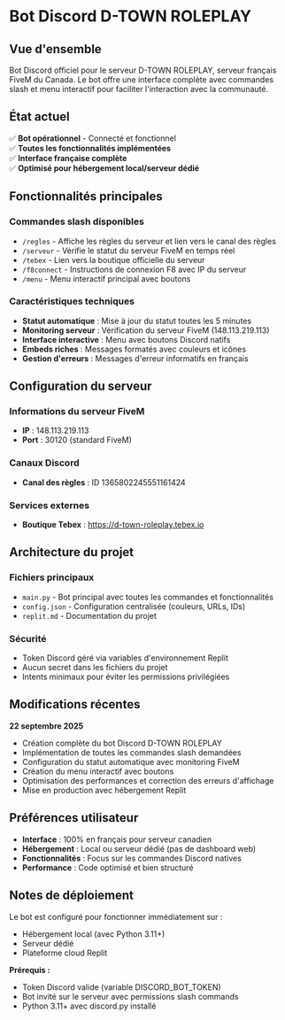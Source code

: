 # Bot Discord D-TOWN ROLEPLAY

## Vue d'ensemble

Bot Discord officiel pour le serveur D-TOWN ROLEPLAY, serveur français FiveM du Canada. Le bot offre une interface complète avec commandes slash et menu interactif pour faciliter l'interaction avec la communauté.

## État actuel

✅ **Bot opérationnel** - Connecté et fonctionnel  
✅ **Toutes les fonctionnalités implémentées**  
✅ **Interface française complète**  
✅ **Optimisé pour hébergement local/serveur dédié**  

## Fonctionnalités principales

### Commandes slash disponibles

- `/regles` - Affiche les règles du serveur et lien vers le canal des règles
- `/serveur` - Vérifie le statut du serveur FiveM en temps réel
- `/tebex` - Lien vers la boutique officielle du serveur
- `/f8connect` - Instructions de connexion F8 avec IP du serveur
- `/menu` - Menu interactif principal avec boutons

### Caractéristiques techniques

- **Statut automatique** : Mise à jour du statut toutes les 5 minutes
- **Monitoring serveur** : Vérification du serveur FiveM (148.113.219.113)
- **Interface interactive** : Menu avec boutons Discord natifs
- **Embeds riches** : Messages formatés avec couleurs et icônes
- **Gestion d'erreurs** : Messages d'erreur informatifs en français

## Configuration du serveur

### Informations du serveur FiveM
- **IP** : 148.113.219.113
- **Port** : 30120 (standard FiveM)

### Canaux Discord
- **Canal des règles** : ID 1365802245551161424

### Services externes
- **Boutique Tebex** : https://d-town-roleplay.tebex.io

## Architecture du projet

### Fichiers principaux
- `main.py` - Bot principal avec toutes les commandes et fonctionnalités
- `config.json` - Configuration centralisée (couleurs, URLs, IDs)
- `replit.md` - Documentation du projet

### Sécurité
- Token Discord géré via variables d'environnement Replit
- Aucun secret dans les fichiers du projet
- Intents minimaux pour éviter les permissions privilégiées

## Modifications récentes

**22 septembre 2025**
- Création complète du bot Discord D-TOWN ROLEPLAY
- Implémentation de toutes les commandes slash demandées
- Configuration du statut automatique avec monitoring FiveM
- Création du menu interactif avec boutons
- Optimisation des performances et correction des erreurs d'affichage
- Mise en production avec hébergement Replit

## Préférences utilisateur

- **Interface** : 100% en français pour serveur canadien
- **Hébergement** : Local ou serveur dédié (pas de dashboard web)
- **Fonctionnalités** : Focus sur les commandes Discord natives
- **Performance** : Code optimisé et bien structuré

## Notes de déploiement

Le bot est configuré pour fonctionner immédiatement sur :
- Hébergement local (avec Python 3.11+)
- Serveur dédié 
- Plateforme cloud Replit

**Prérequis :**
- Token Discord valide (variable DISCORD_BOT_TOKEN)
- Bot invité sur le serveur avec permissions slash commands
- Python 3.11+ avec discord.py installé